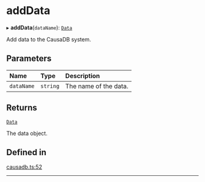 # addData


▸ **addData**(`dataName`): [`Data`](Data.md)

Add data to the CausaDB system.

## Parameters

| Name | Type | Description |
| :------ | :------ | :------ |
| `dataName` | `string` | The name of the data. |

## Returns

[`Data`](Data.md)

The data object.

## Defined in

[causadb.ts:52](https://github.com/causalabs/causadb-node/blob/f466638/src/causadb.ts#L52)

___
